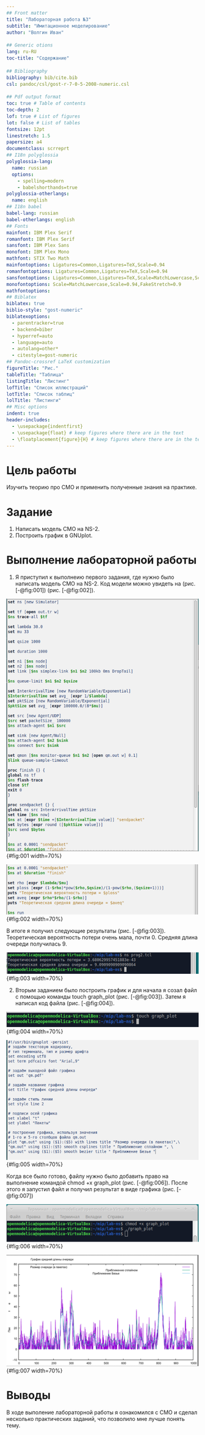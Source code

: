 ```yaml
---
## Front matter
title: "Лабораторная работа №3"
subtitle: "Имитационное моделирование"
author: "Волгин Иван"

## Generic otions
lang: ru-RU
toc-title: "Содержание"

## Bibliography
bibliography: bib/cite.bib
csl: pandoc/csl/gost-r-7-0-5-2008-numeric.csl

## Pdf output format
toc: true # Table of contents
toc-depth: 2
lof: true # List of figures
lot: false # List of tables
fontsize: 12pt
linestretch: 1.5
papersize: a4
documentclass: scrreprt
## I18n polyglossia
polyglossia-lang:
  name: russian
  options:
	- spelling=modern
	- babelshorthands=true
polyglossia-otherlangs:
  name: english
## I18n babel
babel-lang: russian
babel-otherlangs: english
## Fonts
mainfont: IBM Plex Serif
romanfont: IBM Plex Serif
sansfont: IBM Plex Sans
monofont: IBM Plex Mono
mathfont: STIX Two Math
mainfontoptions: Ligatures=Common,Ligatures=TeX,Scale=0.94
romanfontoptions: Ligatures=Common,Ligatures=TeX,Scale=0.94
sansfontoptions: Ligatures=Common,Ligatures=TeX,Scale=MatchLowercase,Scale=0.94
monofontoptions: Scale=MatchLowercase,Scale=0.94,FakeStretch=0.9
mathfontoptions:
## Biblatex
biblatex: true
biblio-style: "gost-numeric"
biblatexoptions:
  - parentracker=true
  - backend=biber
  - hyperref=auto
  - language=auto
  - autolang=other*
  - citestyle=gost-numeric
## Pandoc-crossref LaTeX customization
figureTitle: "Рис."
tableTitle: "Таблица"
listingTitle: "Листинг"
lofTitle: "Список иллюстраций"
lotTitle: "Список таблиц"
lolTitle: "Листинги"
## Misc options
indent: true
header-includes:
  - \usepackage{indentfirst}
  - \usepackage{float} # keep figures where there are in the text
  - \floatplacement{figure}{H} # keep figures where there are in the text
---
```


# Цель работы

Изучить теорию про СМО и применить полученные знания на практике.

# Задание

1. Написать модель СМО на NS-2.
2. Построить график в GNUplot.

# Выполнение лабораторной работы

1. Я приступил к выполнеию первого задания, где нужно было написать модель СМО на NS-2. Код модели можно увидеть на (рис. [-@fig:001]) (рис. [-@fig:002]).

![СМО](image/1.png){#fig:001 width=70%}

![СМО](image/2.png){#fig:002 width=70%}

В итоге я получил следующие результаты (рис. [-@fig:003]). Теоретическая вероятность потери очень мала, почти 0. Средняя длина очереди получилась 9.

![Полученные результаты](image/3.png){#fig:003 width=70%}

2. Вторым заданием было построить график и для начала я созал файл с помощью команды touch graph_plot (рис. [-@fig:003]).
Затем я написал код файла (рис. [-@fig:004]).

![Создание файла](image/4.png){#fig:004 width=70%}

![Код файла](image/5.png){#fig:005 width=70%}

Когда все было готово, файлу нужно было добавить право на выполнение командой chmod +x graph_plot (рис. [-@fig:006]). После этого я запустил файл и получил результат в виде графика (рис. [-@fig:007])

![Добавление прав файлу](image/6.png){#fig:006 width=70%}

![Получившийся график](image/7.png){#fig:007 width=70%}

# Выводы

В ходе выполение лабораторной работы я ознакомился с СМО и сделал несколько практических заданий, что позволило мне лучше понять тему.

